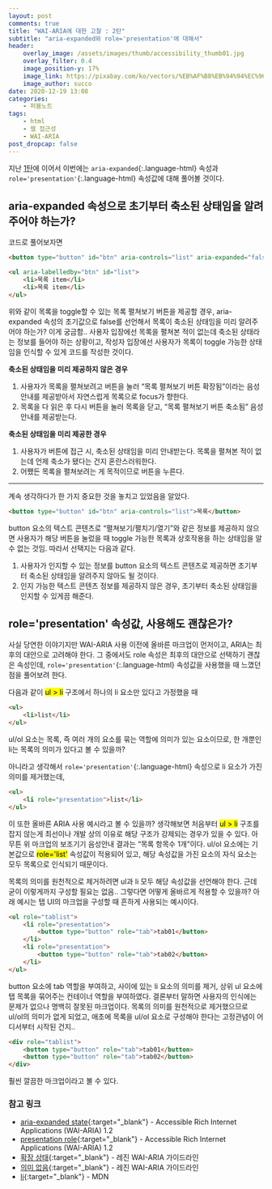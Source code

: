 ```yaml
---
layout: post
comments: true
title: "WAI-ARIA에 대한 고찰 : 2탄"
subtitle: "aria-expanded와 role='presentation'에 대해서"
header:
    overlay_image: /assets/images/thumb/accessibility_thumb01.jpg
    overlay_filter: 0.4
    image_position-y: 17%
    image_link: https://pixabay.com/ko/vectors/%EB%AF%B8%EB%94%94%EC%96%B4-%EB%93%A4%EC%96%B4-%EC%B0%B8%EC%A1%B0-%ED%86%A0%ED%81%AC-2288459/
    image_author: succo
date: 2020-12-19 13:08
categories:
    - 퍼블노트
tags:
    - html
    - 웹 접근성
    - WAI-ARIA
post_dropcap: false
---
```


지난 [1탄](/2020/11/15/about-wai-aria/)에 이어서 이번에는 ```aria-expanded```{:.language-html} 속성과 ```role='presentation'```{:.language-html} 속성값에 대해 풀어볼 것이다.

## aria-expanded 속성으로 초기부터 축소된 상태임을 알려주어야 하는가?

코드로 풀어보자면

```html
<button type="button" id="btn" aria-controls="list" aria-expanded="false">목록 펼쳐보기</button>

<ul aria-labelledby="btn" id="list">
    <li>목록 item</li>
    <li>목록 item</li>
</ul>
```

위와 같이 목록을 toggle할 수 있는 목록 펼쳐보기 버튼을 제공할 경우, aria-expanded 속성의 초기값으로 false를 선언해서 목록이 축소된 상태임을 미리 알려주어야 하는가? 이게 궁금함.. 사용자 입장에선 목록을 펼쳐본 적이 없는데 축소된 상태라는 정보를 들어야 하는 상황이고, 작성자 입장에선 사용자가 목록이 toggle 가능한 상태임을 인식할 수 있게 코드를 작성한 것이다.

**축소된 상태임을 미리 제공하지 않은 경우**

1. 사용자가 목록을 펼쳐보려고 버튼을 눌러 &ldquo;목록 펼쳐보기 버튼 확장됨&rdquo;이라는 음성안내를 제공받아서 자연스럽게 목록으로 focus가 향한다.
2. 목록을 다 읽은 후 다시 버튼을 눌러 목록을 닫고, &ldquo;목록 펼쳐보기 버튼 축소됨&rdquo; 음성안내를 제공받는다.

**축소된 상태임을 미리 제공한 경우**

1. 사용자가 버튼에 접근 시, 축소된 상태임을 미리 안내받는다. 목록을 펼쳐본 적이 없는데 언제 축소가 됐다는 건지 혼란스러워한다.
2. 어쨌든 목록을 펼쳐보려는 게 목적이므로 버튼을 누른다.

---

계속 생각하다가 한 가지 중요한 것을 놓치고 있었음을 알았다.

```html
<button type="button" id="btn" aria-controls="list">목록</button>
```

button 요소의 텍스트 콘텐츠로 &ldquo;펼쳐보기/펼치기/열기&rdquo;와 같은 정보를 제공하지 않으면 사용자가 해당 버튼을 눌렀을 때 toggle 가능한 목록과 상호작용을 하는 상태임을 알 수 없는 것임. 따라서 선택지는 다음과 같다.

1. 사용자가 인지할 수 있는 정보를 button 요소의 텍스트 콘텐츠로 제공하면 초기부터 축소된 상태임을 알려주지 않아도 될 것이다.
2. 인지 가능한 텍스트 콘텐츠 정보를 제공하지 않은 경우, 초기부터 축소된 상태임을 인지할 수 있게끔 해준다.

## role='presentation' 속성값, 사용해도 괜찮은가?

사실 당연한 이야기지만 WAI-ARIA 사용 이전에 올바른 마크업이 먼저이고, ARIA는 최후의 대안으로 고려해야 한다. 그 중에서도 role 속성은 최후의 대안으로 선택하기 괜찮은 속성인데, ```role='presentation'```{:.language-html} 속성값을 사용했을 때 느꼈던 점을 풀어보려 한다.

다음과 같이 <mark>ul > li</mark> 구조에서 하나의 li 요소만 있다고 가정했을 때

```html
<ul>
    <li>list</li>
</ul>
```

ul/ol 요소는 목록, 즉 여러 개의 요소를 묶는 역할에 의미가 있는 요소이므로, 한 개뿐인 li는 목록의 의미가 있다고 볼 수 있을까?

아니라고 생각해서 ```role='presentation'```{:.language-html} 속성으로 li 요소가 가진 의미를 제거했는데,

```html
<ul>
    <li role="presentation">list</li>
</ul>
```

이 또한 올바른 ARIA 사용 예시라고 볼 수 있을까? 생각해보면 처음부터 <mark>ul > li</mark> 구조를 잡지 않는게 최선이나 개발 상의 이유로 해당 구조가 강제되는 경우가 있을 수 있다. 아무튼 위 마크업의 보조기기 음성안내 결과는 &ldquo;목록 항목수 1개&rdquo;이다. ul/ol 요소에는 기본값으로 <mark>role='list'</mark> 속성값이 적용되어 있고, 해당 속성값을 가진 요소의 자식 요소는 모두 목록으로 인식되기 때문이다.

목록의 의미를 원천적으로 제거하려면 ul과 li 모두 해당 속성값을 선언해야 한다. 근데 굳이 이렇게까지 구성할 필요는 없음.. 그렇다면 어떻게 올바르게 적용할 수 있을까? 아래 예시는 탭 UI의 마크업을 구성할 때 흔하게 사용되는 예시이다.

```html
<ul role="tablist">
    <li role="presentation">
        <button type="button" role="tab">tab01</button>
    </li>
    <li role="presentation">
        <button type="button" role="tab">tab02</button>
    </li>
</ul>
```

button 요소에 tab 역할을 부여하고, 사이에 있는 li 요소의 의미를 제거, 상위 ul 요소에 탭 목록을 묶어주는 컨테이너 역할을 부여하였다. 결론부터 말하면 사용자의 인식에는 문제가 없으나 명백히 잘못된 마크업이다. 목록의 의미를 원천적으로 제거했으므로 ul/ol의 의미가 없게 되었고, 애초에 목록을 ul/ol 요소로 구성해야 한다는 고정관념이 어디서부터 시작된 건지..

```html
<div role="tablist">
    <button type="button" role="tab">tab01</button>
    <button type="button" role="tab">tab02</button>
</div>
```

훨씬 깔끔한 마크업이라고 볼 수 있다.

### 참고 링크

* [aria-expanded state](https://w3c.github.io/aria/#aria-expanded){:target="_blank"} - Accessible Rich Internet Applications (WAI-ARIA) 1.2
* [presentation role](https://w3c.github.io/aria/#presentation){:target="_blank"} - Accessible Rich Internet Applications (WAI-ARIA) 1.2
* [확장 상태](https://github.com/lezhin/accessibility/blob/master/aria/README.md#aria-expanded){:target="_blank"} - 레진 WAI-ARIA 가이드라인
* [의미 없음](https://github.com/lezhin/accessibility/blob/master/aria/README.md#none){:target="_blank"} - 레진 WAI-ARIA 가이드라인
* [li](https://developer.mozilla.org/ko/docs/Web/HTML/Element/li){:target="_blank"} - MDN